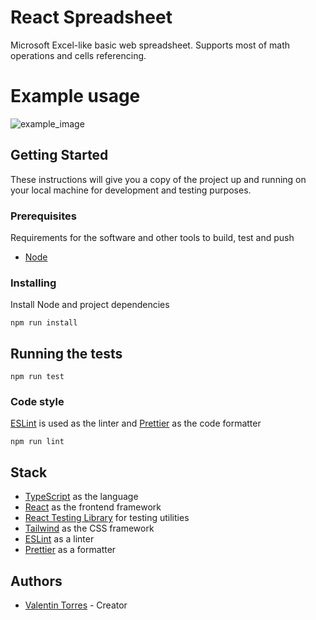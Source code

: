 # React Spreadsheet

Microsoft Excel-like basic web spreadsheet. Supports most of math operations and cells referencing.

# Example usage

![example_image](https://www.upload.ee/image/14874062/chrome-capture-2023-0-27.gif "Example image")

## Getting Started

These instructions will give you a copy of the project up and running on
your local machine for development and testing purposes.

### Prerequisites

Requirements for the software and other tools to build, test and push

- [Node](https://nodejs.org/en/)

### Installing

Install Node and project dependencies

    npm run install

## Running the tests

    npm run test

### Code style

[ESLint](https://eslint.org) is used as the linter and [Prettier](https://prettier.io) as the code formatter

    npm run lint

## Stack

- [TypeScript](https://www.typescriptlang.org) as the language
- [React](https://reactjs.org/) as the frontend framework
- [React Testing Library](https://testing-library.com/) for testing utilities
- [Tailwind](https://tailwindcss.com/) as the CSS framework
- [ESLint](https://eslint.org) as a linter
- [Prettier](https://prettier.io) as a formatter

## Authors

- [Valentin Torres](https://github.com/valentintorres02) - Creator
